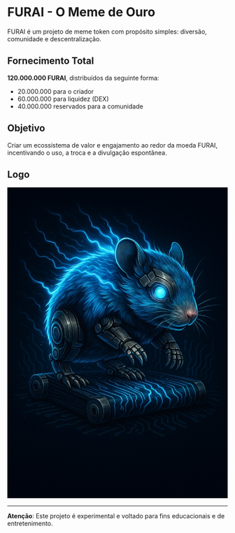 # FURAI - O Meme de Ouro

FURAI é um projeto de meme token com propósito simples: diversão, comunidade e descentralização.

## Fornecimento Total
**120.000.000 FURAI**, distribuídos da seguinte forma:
- 20.000.000 para o criador
- 60.000.000 para liquidez (DEX)
- 40.000.000 reservados para a comunidade

## Objetivo
Criar um ecossistema de valor e engajamento ao redor da moeda FURAI, incentivando o uso, a troca e a divulgação espontânea.

## Logo
![FURAI Logo](furai_logo.png)

---

**Atenção**: Este projeto é experimental e voltado para fins educacionais e de entretenimento.
